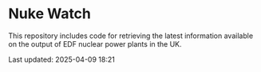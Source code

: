 # Nuke Watch

This repository includes code for retrieving the latest information available on the output of EDF nuclear power plants in the UK.

Last updated: 2025-04-09 18:21